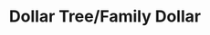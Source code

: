 ---
title: "Dollar Tree/Family Dollar"
url: /chicora/dollar-tree-family-dollar/
shop: variety store
---